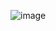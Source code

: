 ![image](https://github.com/Ireal-ai/SQLAcademyTaskSolution/assets/82309024/adf7d449-ff28-4a2c-82c6-858c54f860d1)
